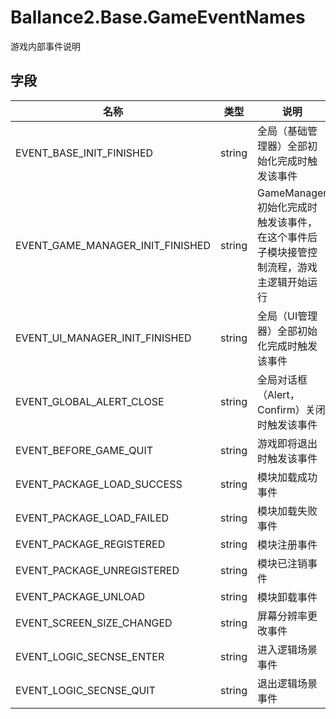 ﻿# Ballance2.Base.GameEventNames 
游戏内部事件说明

## 字段

|名称|类型|说明|
|---|---|---|
|EVENT_BASE_INIT_FINISHED|string |全局（基础管理器）全部初始化完成时触发该事件|
|EVENT_GAME_MANAGER_INIT_FINISHED|string |GameManager初始化完成时触发该事件，在这个事件后子模块接管控制流程，游戏主逻辑开始运行|
|EVENT_UI_MANAGER_INIT_FINISHED|string |全局（UI管理器）全部初始化完成时触发该事件|
|EVENT_GLOBAL_ALERT_CLOSE|string |全局对话框（Alert，Confirm）关闭时触发该事件|
|EVENT_BEFORE_GAME_QUIT|string |游戏即将退出时触发该事件|
|EVENT_PACKAGE_LOAD_SUCCESS|string |模块加载成功事件|
|EVENT_PACKAGE_LOAD_FAILED|string |模块加载失败事件|
|EVENT_PACKAGE_REGISTERED|string |模块注册事件|
|EVENT_PACKAGE_UNREGISTERED|string |模块已注销事件|
|EVENT_PACKAGE_UNLOAD|string |模块卸载事件|
|EVENT_SCREEN_SIZE_CHANGED|string |屏幕分辨率更改事件|
|EVENT_LOGIC_SECNSE_ENTER|string |进入逻辑场景事件|
|EVENT_LOGIC_SECNSE_QUIT|string |退出逻辑场景事件|
